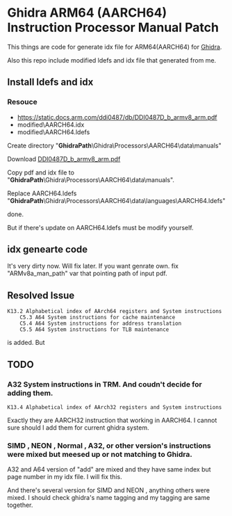 Ghidra ARM64 (AARCH64) Instruction Processor Manual Patch
=================
This things are code for generate idx file for ARM64(AARCH64) for [Ghidra](https://github.com/NationalSecurityAgency/ghidra).

Also this repo include modified ldefs and idx file that generated from me.

Install ldefs and idx
-----------------
### Resouce
* https://static.docs.arm.com/ddi0487/db/DDI0487D_b_armv8_arm.pdf
* modified\AARCH64.idx
* modified\AARCH64.ldefs

Create directory "__GhidraPath__\Ghidra\Processors\AARCH64\data\manuals"

Download [DDI0487D_b_armv8_arm.pdf](https://static.docs.arm.com/ddi0487/db/DDI0487D_b_armv8_arm.pdf)

Copy pdf and idx file to "__GhidraPath__\Ghidra\Processors\AARCH64\data\manuals".

Replace AARCH64.ldefs "__GhidraPath__\Ghidra\Processors\AARCH64\data\languages\AARCH64.ldefs"

done.

But if there's update on AARCH64.ldefs must be modify yourself.

idx genearte code
-----------------
It's very dirty now. 
Will fix later. If you want genrate own. fix "ARMv8a_man_path" var that pointing path of input pdf.

Resolved Issue
-----------------
```
K13.2 Alphabetical index of AArch64 registers and System instructions
    C5.3 A64 System instructions for cache maintenance
    C5.4 A64 System instructions for address translation
    C5.5 A64 System instructions for TLB maintenance
```
is added. But 

TODO
-----------------
### A32 System instructions in TRM. And coudn't decide for adding them.
```
K13.4 Alphabetical index of AArch32 registers and System instructions
```
Exactly they are AARCH32 instruction that working in AARCH64. I cannot sure should I add them for current ghidra system.

### SIMD , NEON , Normal , A32, or other version's instructions were mixed but meesed up or not matching to Ghidra.
A32 and A64 version of "add" are mixed and they have same index but page number in my idx file. I will fix this.

And there's several version for SIMD and NEON , anything others were mixed. I should check ghidra's name tagging and my tagging are same together.

